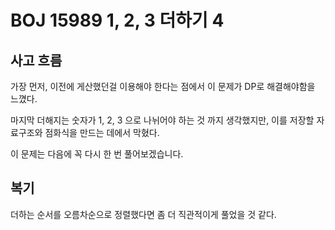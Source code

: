 # BOJ 15989 1, 2, 3 더하기 4

## 사고 흐름

가장 먼저, 이전에 게산했던걸 이용해야 한다는 점에서 이 문제가 DP로 해결해야함을 느꼈다.

마지막 더해지는 숫자가 1, 2, 3 으로 나뉘어야 하는 것 까지 생각했지만, 이를 저장할 자료구조와 점화식을 만드는 데에서 막혔다.

이 문제는 다음에 꼭 다시 한 번 풀어보겠습니다.

## 복기

더하는 순서를 오름차순으로 정렬했다면 좀 더 직관적이게 풀었을 것 같다.